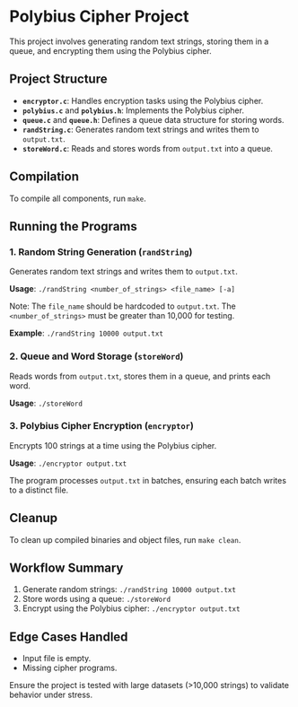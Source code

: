 # Polybius Cipher Project

This project involves generating random text strings, storing them in a queue, and encrypting them using the Polybius cipher.

## Project Structure

- **`encryptor.c`**: Handles encryption tasks using the Polybius cipher.
- **`polybius.c`** and **`polybius.h`**: Implements the Polybius cipher.
- **`queue.c`** and **`queue.h`**: Defines a queue data structure for storing words.
- **`randString.c`**: Generates random text strings and writes them to `output.txt`.
- **`storeWord.c`**: Reads and stores words from `output.txt` into a queue.

## Compilation

To compile all components, run `make`.

## Running the Programs

### 1. **Random String Generation** (`randString`)
Generates random text strings and writes them to `output.txt`.

**Usage**: `./randString <number_of_strings> <file_name> [-a]`

Note: The `file_name` should be hardcoded to `output.txt`. The `<number_of_strings>` must be greater than 10,000 for testing.

**Example**: `./randString 10000 output.txt`

### 2. **Queue and Word Storage** (`storeWord`)
Reads words from `output.txt`, stores them in a queue, and prints each word.

**Usage**: `./storeWord`

### 3. **Polybius Cipher Encryption** (`encryptor`)
Encrypts 100 strings at a time using the Polybius cipher.

**Usage**: `./encryptor output.txt`

The program processes `output.txt` in batches, ensuring each batch writes to a distinct file.

## Cleanup

To clean up compiled binaries and object files, run `make clean`.

## Workflow Summary

1. Generate random strings: `./randString 10000 output.txt`
2. Store words using a queue: `./storeWord`
3. Encrypt using the Polybius cipher: `./encryptor output.txt`

## Edge Cases Handled
- Input file is empty.
- Missing cipher programs.

Ensure the project is tested with large datasets (>10,000 strings) to validate behavior under stress.
